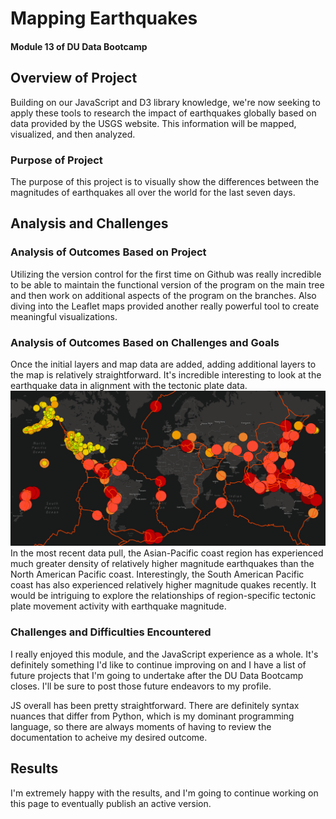 <h1>Mapping Earthquakes</h1>
<h4>Module 13 of DU Data Bootcamp</h4>

<h2>Overview of Project</h2>
Building on our JavaScript and D3 library knowledge, we're now seeking to apply these tools to research the impact of earthquakes globally based on data provided by the USGS website. This information will be mapped, visualized, and then analyzed.

<h3>Purpose of Project</h3>
The purpose of this project is to visually show the differences between the magnitudes of earthquakes all over the world for the last seven days.

<h2>Analysis and Challenges</h2>

<h3>Analysis of Outcomes Based on Project</h3>
Utilizing the version control for the first time on Github was really incredible to be able to maintain the functional version of the program on the main tree and then work on additional aspects of the program on the branches. Also diving into the Leaflet maps provided another really powerful tool to create meaningful visualizations.

<h3>Analysis of Outcomes Based on Challenges and Goals</h3>
Once the initial layers and map data are added, adding additional layers to the map is relatively straightforward. It's incredible interesting to look at the earthquake data in alignment with the tectonic plate data. <img src="https://github.com/cb19weber/Mapping_Earthquakes/blob/main/static/images/dark_all_earthquakes_and_plates.png"> In the most recent data pull, the Asian-Pacific coast region has experienced much greater density of relatively higher magnitude earthquakes than the North American Pacific coast. Interestingly, the South American Pacific coast has also experienced relatively higher magnitude quakes recently. It would be intriguing to explore the relationships of region-specific tectonic plate movement activity with earthquake magnitude.

<h3>Challenges and Difficulties Encountered</h3>
I really enjoyed this module, and the JavaScript experience as a whole. It's definitely something I'd like to continue improving on and I have a list of future projects that I'm going to undertake after the DU Data Bootcamp closes. I'll be sure to post those future endeavors to my profile.

JS overall has been pretty straightforward. There are definitely syntax nuances that differ from Python, which is my dominant programming language, so there are always moments of having to review the documentation to acheive my desired outcome.

<h2>Results</h2>
I'm extremely happy with the results, and I'm going to continue working on this page to eventually publish an active version.